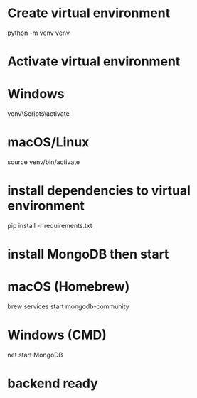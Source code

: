 # Create virtual environment

python -m venv venv

# Activate virtual environment

# Windows

venv\Scripts\activate

# macOS/Linux

source venv/bin/activate

# install dependencies to virtual environment

pip install -r requirements.txt

# install MongoDB then start

# macOS (Homebrew)

brew services start mongodb-community

# Windows (CMD)

net start MongoDB

# backend ready
 
 
 
